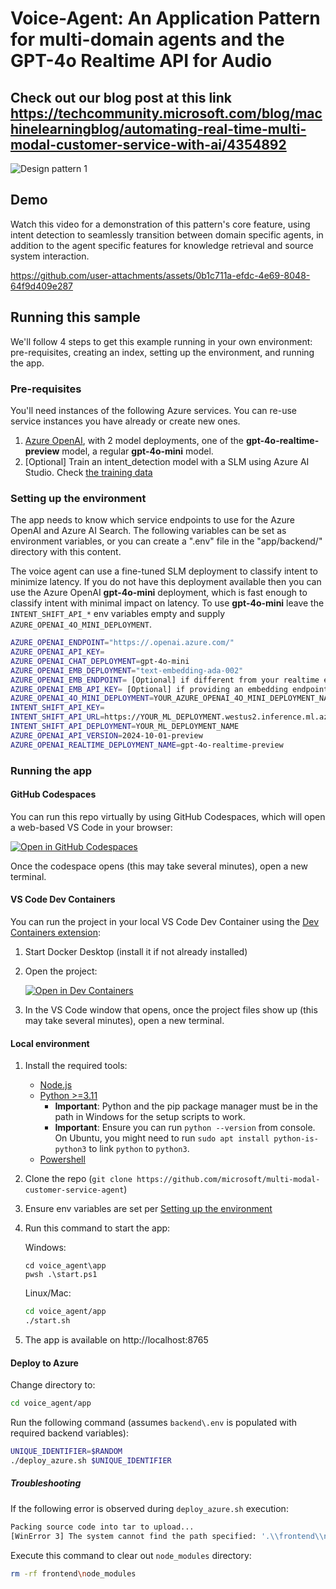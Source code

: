 # Voice-Agent: An Application Pattern for multi-domain agents and the GPT-4o Realtime API for Audio
## Check out our blog post at this link https://techcommunity.microsoft.com/blog/machinelearningblog/automating-real-time-multi-modal-customer-service-with-ai/4354892

![Design pattern 1](app/backend/static/agent_pic.png)

## Demo

Watch this video for a demonstration of this pattern's core feature, using intent detection to seamlessly transition between domain specific agents, in addition to the agent specific features for knowledge retrieval and source system interaction.

https://github.com/user-attachments/assets/0b1c711a-efdc-4e69-8048-64f9d409e287

## Running this sample

We'll follow 4 steps to get this example running in your own environment: pre-requisites, creating an index, setting up the environment, and running the app.

### Pre-requisites

You'll need instances of the following Azure services. You can re-use service instances you have already or create new ones.

1. [Azure OpenAI](https://ms.portal.azure.com/#create/Microsoft.CognitiveServicesOpenAI), with 2 model deployments, one of the **gpt-4o-realtime-preview** model, a regular **gpt-4o-mini** model.
1. [Optional] Train an intent_detection model with a SLM using Azure AI Studio. Check [the training data](./intent_detection_model)

### Setting up the environment

The app needs to know which service endpoints to use for the Azure OpenAI and Azure AI Search. The following variables can be set as environment variables, or you can create a ".env" file in the "app/backend/" directory with this content.

The voice agent can use a fine-tuned SLM deployment to classify intent to minimize latency. If you do not have this deployment available then you can use the Azure OpenAI **gpt-4o-mini** deployment, which is fast enough to classify intent with minimal impact on latency. To use **gpt-4o-mini** leave the `INTENT_SHIFT_API_*` env variables empty and supply `AZURE_OPENAI_4O_MINI_DEPLOYMENT`.

```bash
AZURE_OPENAI_ENDPOINT="https://.openai.azure.com/"
AZURE_OPENAI_API_KEY=
AZURE_OPENAI_CHAT_DEPLOYMENT=gpt-4o-mini
AZURE_OPENAI_EMB_DEPLOYMENT="text-embedding-ada-002"
AZURE_OPENAI_EMB_ENDPOINT= [Optional] if different from your realtime endpoint
AZURE_OPENAI_EMB_API_KEY= [Optional] if providing an embedding endpoint
AZURE_OPENAI_4O_MINI_DEPLOYMENT=YOUR_AZURE_OPENAI_4O_MINI_DEPLOYMENT_NAME
INTENT_SHIFT_API_KEY=
INTENT_SHIFT_API_URL=https://YOUR_ML_DEPLOYMENT.westus2.inference.ml.azure.com/score
INTENT_SHIFT_API_DEPLOYMENT=YOUR_ML_DEPLOYMENT_NAME
AZURE_OPENAI_API_VERSION=2024-10-01-preview
AZURE_OPENAI_REALTIME_DEPLOYMENT_NAME=gpt-4o-realtime-preview
```

### Running the app

#### GitHub Codespaces

You can run this repo virtually by using GitHub Codespaces, which will open a web-based VS Code in your browser:

[![Open in GitHub Codespaces](https://img.shields.io/static/v1?style=for-the-badge&label=GitHub+Codespaces&message=Open&color=brightgreen&logo=github)](https://github.com/codespaces/new?hide_repo_select=true&ref=main&skip_quickstart=true&machine=basicLinux32gb&repo=840462613&devcontainer_path=.devcontainer%2Fdevcontainer.json&geo=WestUs2)

Once the codespace opens (this may take several minutes), open a new terminal.

#### VS Code Dev Containers

You can run the project in your local VS Code Dev Container using the [Dev Containers extension](https://marketplace.visualstudio.com/items?itemName=ms-vscode-remote.remote-containers):

1. Start Docker Desktop (install it if not already installed)
2. Open the project:

    [![Open in Dev Containers](https://img.shields.io/static/v1?style=for-the-badge&label=Dev%20Containers&message=Open&color=blue&logo=visualstudiocode)](https://vscode.dev/redirect?url=vscode://ms-vscode-remote.remote-containers/cloneInVolume?url=https://github.com/microsoft/multi-modal-customer-service-agent)
3. In the VS Code window that opens, once the project files show up (this may take several minutes), open a new terminal.

#### Local environment

1. Install the required tools:
   - [Node.js](https://nodejs.org/en)
   - [Python >=3.11](https://www.python.org/downloads/)
      - **Important**: Python and the pip package manager must be in the path in Windows for the setup scripts to work.
      - **Important**: Ensure you can run `python --version` from console. On Ubuntu, you might need to run `sudo apt install python-is-python3` to link `python` to `python3`.
   - [Powershell](https://learn.microsoft.com/powershell/scripting/install/installing-powershell)

1. Clone the repo (`git clone https://github.com/microsoft/multi-modal-customer-service-agent`)
1. Ensure env variables are set per [Setting up the environment](#2-setting-up-the-environment)
1. Run this command to start the app:

   Windows:

   ```pwsh
   cd voice_agent\app
   pwsh .\start.ps1
   ```

   Linux/Mac:

   ```bash
   cd voice_agent/app
   ./start.sh
   ```

1. The app is available on http://localhost:8765

#### Deploy to Azure

Change directory to:

```bash
cd voice_agent/app
```

Run the following command (assumes `backend\.env` is populated with required backend variables):

```bash
UNIQUE_IDENTIFIER=$RANDOM
./deploy_azure.sh $UNIQUE_IDENTIFIER
```


##### Troubleshooting

If the following error is observed during `deploy_azure.sh` execution:

```bash
Packing source code into tar to upload...
[WinError 3] The system cannot find the path specified: '.\\frontend\\node_modules\\frontend\\node_modules\\frontend\\node_modules\\frontend\\node_modules\\frontend\\node_modules\\@babel\\helper-module-transforms\\lib\\normalize-and-load-metadata.js'
```

Execute this command to clear out `node_modules` directory:

```bash
rm -rf frontend\node_modules
```